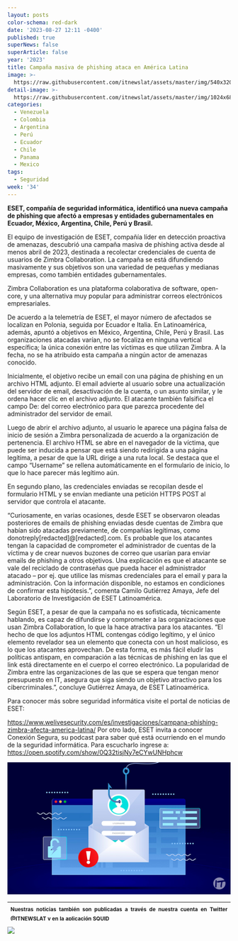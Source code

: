 ```yaml
---
layout: posts
color-schema: red-dark
date: '2023-08-27 12:11 -0400'
published: true
superNews: false
superArticle: false
year: '2023'
title: Campaña masiva de phishing ataca en América Latina
image: >-
  https://raw.githubusercontent.com/itnewslat/assets/master/img/540x320/phishing-mail-p.jpg
detail-image: >-
  https://raw.githubusercontent.com/itnewslat/assets/master/img/1024x680/phishing-mail-g.jpg
categories:
  - Venezuela
  - Colombia
  - Argentina
  - Perú
  - Ecuador
  - Chile
  - Panama
  - Mexico
tags:
  - Seguridad
week: '34'
---
```

**ESET, compañía de seguridad informática, identificó una nueva campaña de phishing que afectó a empresas y entidades gubernamentales en Ecuador, México, Argentina, Chile, Perú y Brasil.**

El equipo de investigación de ESET, compañía líder en detección proactiva de amenazas, descubrió una campaña masiva de phishing activa desde al menos abril de 2023, destinada a recolectar credenciales de cuenta de usuarios de Zimbra Collaboration. La campaña se está difundiendo masivamente y sus objetivos son una variedad de pequeñas y medianas empresas, como también entidades gubernamentales.

Zimbra Collaboration es una plataforma colaborativa de software, open-core, y una alternativa muy popular para administrar correos electrónicos empresariales.

De acuerdo a la telemetría de ESET, el mayor número de afectados se localizan en Polonia, seguida por Ecuador e Italia. En Latinoamérica, además, apuntó a objetivos en México, Argentina, Chile, Perú y Brasil.
Las organizaciones atacadas varían, no se focaliza en ninguna vertical específica; la única conexión entre las víctimas es que utilizan Zimbra. A la fecha, no se ha atribuido esta campaña a ningún actor de amenazas conocido.

Inicialmente, el objetivo recibe un email con una página de phishing en un archivo HTML adjunto. El email advierte al usuario sobre una actualización del servidor de email, desactivación de la cuenta, o un asunto similar, y le ordena hacer clic en el archivo adjunto. El atacante también falsifica el campo De: del correo electrónico para que parezca procedente del administrador del servidor de email.

Luego de abrir el archivo adjunto, al usuario le aparece una página falsa de inicio de sesión a Zimbra personalizada de acuerdo a la organización de pertenencia. El archivo HTML se abre en el navegador de la víctima, que puede ser inducida a pensar que está siendo redirigida a una página legítima, a pesar de que la URL dirige a una ruta local. Se destaca que el campo “Username” se rellena automáticamente en el formulario de inicio, lo que lo hace parecer más legítimo aún.

En segundo plano, las credenciales enviadas se recopilan desde el formulario HTML y se envían mediante una petición HTTPS POST al servidor que controla el atacante. 

“Curiosamente, en varias ocasiones, desde ESET se observaron oleadas posteriores de emails de phishing enviadas desde cuentas de Zimbra que habían sido atacadas previamente, de compañías legítimas, como donotreply[redacted]@[redacted].com. Es probable que los atacantes tengan la capacidad de comprometer el administrador de cuentas de la víctima y de crear nuevos buzones de correo que usarían para enviar emails de phishing a otros objetivos. Una explicación es que el atacante se vale del reciclado de contraseñas que pueda hacer el administrador atacado – por ej. que utilice las mismas credenciales para el email y para la administración. Con la información disponible, no estamos en condiciones de confirmar esta hipótesis.”, comenta Camilo Gutiérrez Amaya, Jefe del Laboratorio de Investigación de ESET Latinoamérica.

Según ESET, a pesar de que la campaña no es sofisticada, técnicamente hablando, es capaz de difundirse y comprometer a las organizaciones que usan Zimbra Collaboration, lo que la hace atractiva para los atacantes. “El hecho de que los adjuntos HTML contengas código legítimo, y el único elemento revelador sea un elemento que conecta con un host malicioso, es lo que los atacantes aprovechan. De esta forma, es más fácil eludir las políticas antispam, en comparación a las técnicas de phishing en las que el link está directamente en el cuerpo el correo electrónico. La popularidad de Zimbra entre las organizaciones de las que se espera que tengan menor presupuesto en IT, asegura que siga siendo un objetivo atractivo para los cibercriminales.”, concluye Gutiérrez Amaya, de ESET Latinoamérica.

Para conocer más sobre seguridad informática visite el portal de noticias de ESET: 

https://www.welivesecurity.com/es/investigaciones/campana-phishing-zimbra-afecta-america-latina/
Por otro lado, ESET invita a conocer Conexión Segura, su podcast para saber qué está ocurriendo en el mundo de la seguridad informática. Para escucharlo ingrese a: https://open.spotify.com/show/0Q32tisjNy7eCYwUNHphcw

![](https://raw.githubusercontent.com/itnewslat/assets/master/img/540x320/phishing-mail-p.jpg)

<table style="height: 42px;" width="569">
<tbody>
<tr>
<td style="text-align: justify;"><sub><strong>Nuestras noticias también son publicadas a través de nuestra cuenta en Twitter <a href="https://twitter.com/itnewslat?lang=es">@ITNEWSLAT</a> y en la aplicación <a href="https://squidapp.co/en/">SQUID</a></strong></sub></td>
</tr>
</tbody>
</table>

<img src="https://tracker.metricool.com/c3po.jpg?hash=56f88a41e39ab42c063cc51676587a04"/>